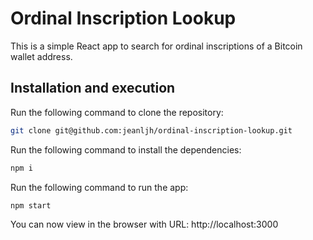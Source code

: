 # Ordinal Inscription Lookup 

This is a simple React app to search for ordinal inscriptions of a Bitcoin wallet address.

## Installation and execution

Run the following command to clone the repository:
```bash
git clone git@github.com:jeanljh/ordinal-inscription-lookup.git
```

Run the following command to install the dependencies: 
```bash
npm i
```

Run the following command to run the app:
```bash
npm start
```

You can now view in the browser with URL: http://localhost:3000